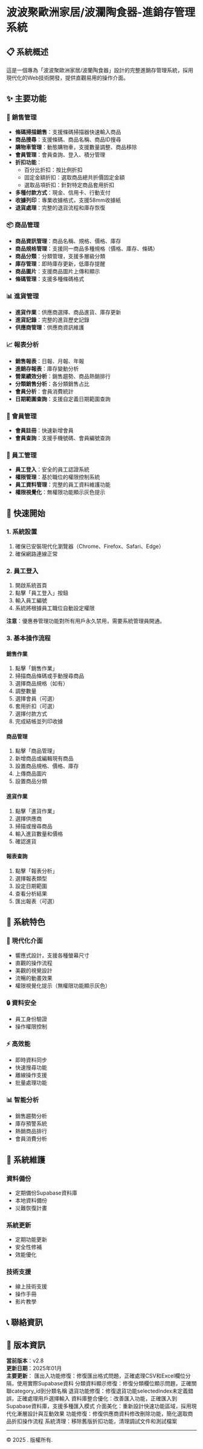 # 波波聚歐洲家居/波瀾陶食器-進銷存管理系統

## 📋 系統概述

這是一個專為「波波聚歐洲家居/波蘭陶食器」設計的完整進銷存管理系統，採用現代化的Web技術開發，提供直觀易用的操作介面。

## ✨ 主要功能

### 🛒 銷售管理
- **條碼掃描銷售**：支援條碼掃描器快速輸入商品
- **商品搜尋**：支援條碼、商品名稱、商品ID搜尋
- **購物車管理**：動態購物車，支援數量調整、商品移除
- **會員管理**：會員查詢、登入、積分管理
- **折扣功能**：
  - 百分比折扣：按比例折扣
  - 固定金額折扣：選取商品總共折價固定金額
  - 選取品項折扣：針對特定商品套用折扣
- **多種付款方式**：現金、信用卡、行動支付
- **收據列印**：專業收據格式，支援58mm收據紙
- **退貨處理**：完整的退貨流程和庫存恢復

### 📦 商品管理
- **商品資訊管理**：商品名稱、規格、價格、庫存
- **商品規格管理**：支援同一商品多種規格（價格、庫存、條碼）
- **商品分類**：分類管理，支援多層級分類
- **庫存管理**：即時庫存更新，低庫存提醒
- **商品圖片**：支援商品圖片上傳和顯示
- **條碼管理**：支援多種條碼格式

### 📊 進貨管理
- **進貨作業**：供應商選擇、商品進貨、庫存更新
- **進貨記錄**：完整的進貨歷史記錄
- **供應商管理**：供應商資訊維護

### 📈 報表分析
- **銷售報表**：日報、月報、年報
- **進銷存報表**：庫存變動分析
- **營業績效分析**：銷售趨勢、商品熱銷排行
- **分類銷售分析**：各分類銷售占比
- **會員分析**：會員消費統計
- **日期範圍查詢**：支援自定義日期範圍查詢

### 👥 會員管理
- **會員註冊**：快速新增會員
- **會員查詢**：支援手機號碼、會員編號查詢

### 🏢 員工管理
- **員工登入**：安全的員工認證系統
- **權限管理**：基於職位的權限控制系統
- **員工資料管理**：完整的員工資料維護功能
- **權限視覺化**：無權限功能顯示灰色提示

## 🚀 快速開始

### 1. 系統設置
1. 確保已安裝現代化瀏覽器（Chrome、Firefox、Safari、Edge）
2. 確保網路連線正常


### 2. 員工登入
1. 開啟系統首頁
2. 點擊「員工登入」按鈕
3. 輸入員工編號
4. 系統將根據員工職位自動設定權限

**注意**：優惠券管理功能對所有用戶永久禁用，需要系統管理員開通。

### 3. 基本操作流程

#### 銷售作業
1. 點擊「銷售作業」
2. 掃描商品條碼或手動搜尋商品
3. 選擇商品規格（如有）
4. 調整數量
5. 選擇會員（可選）
6. 套用折扣（可選）
7. 選擇付款方式
8. 完成結帳並列印收據

#### 商品管理
1. 點擊「商品管理」
2. 新增商品或編輯現有商品
3. 設置商品規格、價格、庫存
4. 上傳商品圖片
5. 設置商品分類

#### 進貨作業
1. 點擊「進貨作業」
2. 選擇供應商
3. 掃描或搜尋商品
4. 輸入進貨數量和價格
5. 確認進貨

#### 報表查詢
1. 點擊「報表分析」
2. 選擇報表類型
3. 設定日期範圍
4. 查看分析結果
5. 匯出報表（可選）

## 📱 系統特色

### 🎨 現代化介面
- 響應式設計，支援各種螢幕尺寸
- 直觀的操作流程
- 美觀的視覺設計
- 流暢的動畫效果
- 權限視覺化提示（無權限功能顯示灰色）

### 🔒 資料安全
- 員工身份驗證
- 操作權限控制

### ⚡ 高效能
- 即時資料同步
- 快速搜尋功能
- 離線操作支援
- 批量處理功能

### 📊 智能分析
- 銷售趨勢分析
- 庫存預警系統
- 熱銷商品排行
- 會員消費分析

## 🔧 系統維護

### 資料備份
- 定期備份Supabase資料庫
- 本地資料備份
- 災難恢復計畫

### 系統更新
- 定期功能更新
- 安全性修補
- 效能優化

### 技術支援
- 線上技術支援
- 操作手冊
- 影片教學

## 📞 聯絡資訊


## 📄 版本資訊

**當前版本**：v2.8  
**更新日期**：2025年01月  
**主要更新**：
匯出入功能修復：修復匯出格式問題，正確處理CSV和Excel欄位分隔，使用實際Supabase資料
分類資料顯示修復：修復分類欄位顯示問題，正確關聯category_id到分類名稱
退貨功能修復：修復退貨功能selectedIndex未定義錯誤，正確處理用戶選擇輸入
資料庫整合優化：改善匯入功能，正確匯入到Supabase資料庫，支援多種匯入模式
介面美化：重新設計快速功能區域，採用現代化漸層設計與互動效果
功能修復：修復供應商資料修改刪除功能，簡化選取商品折扣操作流程
系統清理：移除舊版折扣功能，清理調試文件和測試檔案

---

© 2025 . 版權所有.
